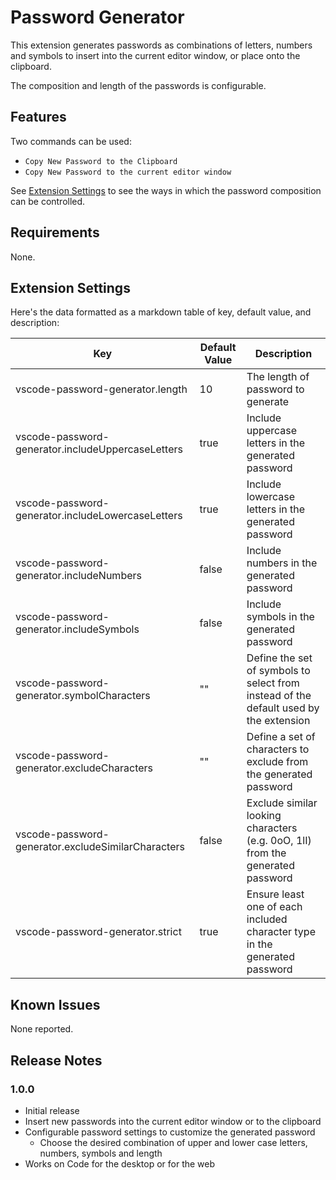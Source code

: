 # Password Generator

This extension generates passwords as combinations of letters, numbers and symbols to insert into the current editor window, or place onto the clipboard.

The composition and length of the passwords is configurable.

## Features

Two commands can be used:
- `Copy New Password to the Clipboard`
- `Copy New Password to the current editor window`

See [Extension Settings](#extension-settings) to see the ways in which the password composition can be controlled.


## Requirements

None.

## Extension Settings

Here's the data formatted as a markdown table of key, default value, and description:

| Key | Default Value | Description |
|-----|---------------|-------------|
| vscode-password-generator.length | 10 | The length of password to generate |
| vscode-password-generator.includeUppercaseLetters | true | Include uppercase letters in the generated password |
| vscode-password-generator.includeLowercaseLetters | true | Include lowercase letters in the generated password |
| vscode-password-generator.includeNumbers | false | Include numbers in the generated password |
| vscode-password-generator.includeSymbols | false | Include symbols in the generated password |
| vscode-password-generator.symbolCharacters | "" | Define the set of symbols to select from instead of the default used by the extension |
| vscode-password-generator.excludeCharacters | "" | Define a set of characters to exclude from the generated password |
| vscode-password-generator.excludeSimilarCharacters | false | Exclude similar looking characters (e.g. 0oO, 1lI) from the generated password |
| vscode-password-generator.strict | true | Ensure least one of each included character type in the generated password |

## Known Issues

None reported.

## Release Notes

### 1.0.0

- Initial release
- Insert new passwords into the current editor window or to the clipboard
- Configurable password settings to customize the generated password
  - Choose the desired combination of upper and lower case letters, numbers, symbols and length 
- Works on Code for the desktop or for the web
